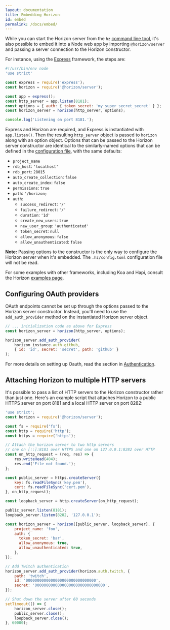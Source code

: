 ```yaml
---
layout: documentation
title: Embedding Horizon
id: embed
permalink: /docs/embed/
---
```


While you can start the Horizon server from the `hz` [command line tool][cli], it's also possible to embed it into a Node web app by importing `@horizon/server` and passing a server connection to the Horizon constructor.

[cli]: /docs/cli

For instance, using the [Express][] framework, the steps are:

[express]: http://expressjs.com

```js
#!/usr/bin/env node
'use strict'

const express = require('express');
const horizon = require('@horizon/server');

const app = express();
const http_server = app.listen(8181);
const options = { auth: { token_secret: 'my_super_secret_secret' } };
const horizon_server = horizon(http_server, options);

console.log('Listening on port 8181.');
```

Express and Horizon are required, and Express is instantiated with `app.listen()`. Then the resulting `http_server` object is passed to `horizon` along with an option object. Options that can be passed to the Horizon server constructor are identical to the similarly-named options that can be defined in the [configuration file][cf], with the same defaults:

* `project_name`
* `rdb_host`: `'localhost'`
* `rdb_port`: `28015`
* `auto_create_collection`: `false`
* `auto_create_index`: `false`
* `permissions`: `true`
* `path`: `'/horizon;`
* `auth`:
    * `success_redirect`: `'/'`
    * `failure_redirect`: `'/'`
    * `duration`: `'1d'`
    * `create_new_users`: `true`
    * `new_user_group`: `'authenticated'`
    * `token_secret`: `null`
    * `allow_anonymous`: `false`
    * `allow_unauthenticated`: `false`

**Note:** Passing options to the constructor is the only way to configure the Horizon server when it's embedded. The `.hz/config.toml` configuration file will not be read.

[cf]: /docs/configuration

For some examples with other frameworks, including Koa and Hapi, consult the Horizon [examples page][ex].

[ex]: /docs/examples

## Configuring OAuth providers

OAuth endpoints cannot be set up through the options passed to the Horizon server constructor. Instead, you'll need to use the `add_auth_provider` method on the instantiated Horizon server object.

```js
// ... initialization code as above for Express
const horizon_server = horizon(http_server, options);

horizon_server.add_auth_provider(
    horizon_instance.auth.github,
    { id: 'id', secret: 'secret', path: 'github' }
);
```

For more details on setting up Oauth, read the section in [Authentication][a].

[a]: /docs/auth/#oauth

## Attaching Horizon to multiple HTTP servers

It's possible to pass a list of HTTP servers to the Horizon constructor rather than just one. Here's an example script that attaches Horizon to a public HTTPS server on port 8181 and a local HTTP server on port 8282:

```js
'use strict';
const horizon = require('@horizon/server');

const fs = require('fs');
const http = require('http');
const https = require('https');

// Attach the horizon server to two http servers
// one on [::]:8181 over HTTPS and one on 127.0.0.1:8282 over HTTP
const on_http_request = (req, res) => {
    res.writeHead(404);
    res.end('File not found.');
};

const public_server = https.createServer({
    key: fs.readFileSync('key.pem'),
    cert: fs.readFileSync('cert.pem'),
}, on_http_request);

const loopback_server = http.createServer(on_http_request);

public_server.listen(8181);
loopback_server.listen(8282, '127.0.0.1');

const horizon_server = horizon([public_server, loopback_server], {
    project_name: 'foo',
    auth: {       
      token_secret: 'bar',
      allow_anonymous: true,
      allow_unauthenticated: true,
    },
});

// Add Twitch authentication
horizon_server.add_auth_provider(horizon.auth.twitch, {
    path: 'twitch',
    id: '0000000000000000000000000000000',
    secret: '0000000000000000000000000000000',
});

// Shut down the server after 60 seconds
setTimeout(() => {
    horizon_server.close();
    public_server.close();
    loopback_server.close();
}, 60000);
```
